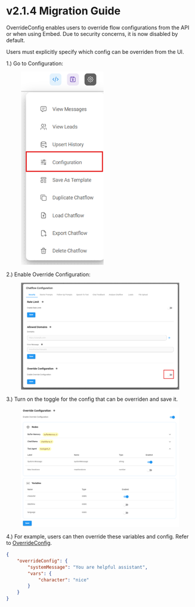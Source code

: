 # v2.1.4 Migration Guide

OverrideConfig enables users to override flow configurations from the API or when using Embed. Due to security concerns, it is now disabled by default.

Users must explicitly specify which config can be overriden from the UI.

1.) Go to Configuration:

<figure><img src="../.gitbook/assets/image (189).png" alt="" width="221"><figcaption></figcaption></figure>

2.) Enable Override Configuration:

<figure><img src="../.gitbook/assets/image (190).png" alt=""><figcaption></figcaption></figure>

3.) Turn on the toggle for the config that can be overriden and save it.

<figure><img src="../.gitbook/assets/image (191).png" alt=""><figcaption></figcaption></figure>

4.) For example, users can then override these variables and config. Refer to [OverrideConfig](../using-flowise/api.md#override-config).

```json
{
    "overrideConfig": {
        "systemMessage": "You are helpful assistant",
        "vars": {
            "character": "nice"
        }
    }
}
```
